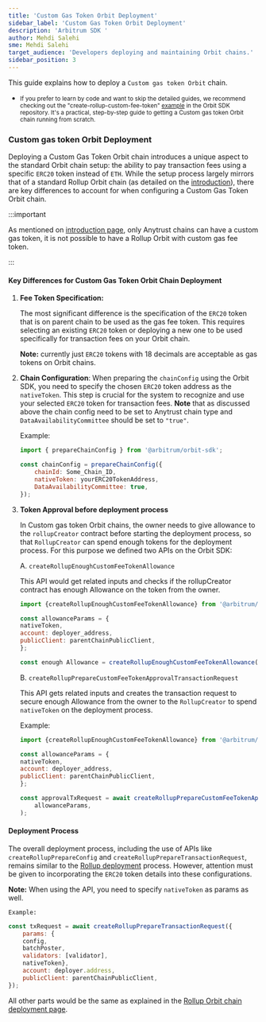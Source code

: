```yaml
---
title: 'Custom Gas Token Orbit Deployment'
sidebar_label: 'Custom Gas Token Orbit Deployment'
description: 'Arbitrum SDK '
author: Mehdi Salehi
sme: Mehdi Salehi
target_audience: 'Developers deploying and maintaining Orbit chains.'
sidebar_position: 3
---
```

This guide explains how to deploy a `Custom gas token Orbit` chain.

  - <small>If you prefer to learn by code and want to skip the detailed guides, we recommend checking out the "create-rollup-custom-fee-token" <a href="https://github.com/OffchainLabs/arbitrum-orbit-sdk/blob/main/examples/create-rollup-custom-fee-token/index.ts">example</a> in the Orbit SDK repository. It's a practical, step-by-step guide to getting a Custom gas token Orbit chain running from scratch.</small>

### Custom gas token Orbit Deployment

Deploying a Custom Gas Token Orbit chain introduces a unique aspect to the standard Orbit chain setup: the ability to pay transaction fees using a specific `ERC20` token instead of `ETH`. While the setup process largely mirrors that of a standard <a data-quicklook-from="arbitrum-rollup-chain">Rollup Orbit chain</a> (as detailed on the [introduction](introduction.md)), there are key differences to account for when configuring a Custom Gas Token Orbit chain.

:::important

As mentioned on [introduction page](introduction.md), only Anytrust chains can have a custom gas token, it is not possible to have a Rollup Orbit with custom gas fee token.

:::

#### Key Differences for Custom Gas Token Orbit Chain Deployment

1. **Fee Token Specification:** 

    The most significant difference is the specification of the `ERC20` token that is on parent chain to be used as the gas fee token. This requires selecting an existing `ERC20` token or deploying a new one to be used specifically for transaction fees on your Orbit chain.
    
    **Note:** currently just `ERC20` tokens with 18 decimals are acceptable as gas tokens on Orbit chains.

2. **Chain Configuration**: When preparing the `chainConfig` using the Orbit SDK, you need to specify the chosen `ERC20` token address as the `nativeToken`. This step is crucial for the system to recognize and use your selected `ERC20` token for transaction fees.
**Note** that as discussed above the chain config need to be set to Anytrust chain type and `DataAvailabilityCommittee` should be set to `"true"`.

   Example:
   ```js
   import { prepareChainConfig } from '@arbitrum/orbit-sdk';

   const chainConfig = prepareChainConfig({
       chainId: Some_Chain_ID,
       nativeToken: yourERC20TokenAddress,
       DataAvailabilityCommittee: true,
   });
   ```

3. **Token Approval before deployment process**

    In Custom gas token Orbit chains, the owner needs to give allowance to the `rollupCreator` contract before starting the deployment process, so that `RollupCreator` can spend enough tokens for the deployment process. For this purpose we defined two APIs on the Orbit SDK:

   A. `createRollupEnoughCustomFeeTokenAllowance`
   
    This API would get related inputs and checks if the rollupCreator contract has enough Allowance on the token from the owner.
   
    ```js
    import {createRollupEnoughCustomFeeTokenAllowance} from '@arbitrum/orbit-sdk';

    const allowanceParams = {
    nativeToken,
    account: deployer_address,
    publicClient: parentChainPublicClient,
    };

    const enough Allowance = createRollupEnoughCustomFeeTokenAllowance(allowanceParams)
    ```

   B. `createRollupPrepareCustomFeeTokenApprovalTransactionRequest`
   
    This API gets related inputs and creates the transaction request to secure enough Allowance from the owner to the `RollupCreator` to spend `nativeToken` on the deployment process.
    
    Example:
   
    ```js
    import {createRollupEnoughCustomFeeTokenAllowance} from '@arbitrum/orbit-sdk';

    const allowanceParams = {
    nativeToken,
    account: deployer_address,
    publicClient: parentChainPublicClient,
    };

    const approvalTxRequest = await createRollupPrepareCustomFeeTokenApprovalTransactionRequest(
        allowanceParams,
    );
    ```

#### Deployment Process

The overall deployment process, including the use of APIs like `createRollupPrepareConfig` and `createRollupPrepareTransactionRequest`, remains similar to the [Rollup deployment](deployment-rollup.md) process. However, attention must be given to incorporating the `ERC20` token details into these configurations.

**Note:** When using the API, you need to specify `nativeToken` as params as well.

    Example:

```js
const txRequest = await createRollupPrepareTransactionRequest({
    params: {
    config,
    batchPoster,
    validators: [validator],
    nativeToken},
    account: deployer.address,
    publicClient: parentChainPublicClient,
});
```

All other parts would be the same as explained in the   [Rollup Orbit chain deployment page](deployment-rollup.md).
